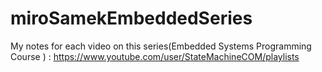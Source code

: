 # miroSamekEmbeddedSeries
My notes for each video on this series(Embedded Systems Programming Course ) : 
https://www.youtube.com/user/StateMachineCOM/playlists
